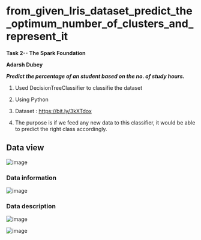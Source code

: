 # from_given_Iris_dataset_predict_the_optimum_number_of_clusters_and_represent_it

**Task 2-- The Spark Foundation**

**Adarsh Dubey**

***Predict the percentage of an student based on the no. of study hours.***

1.   Used DecisionTreeClassifier to classifie the dataset
2.   Using Python

1.   Dataset : https://bit.ly/3kXTdox
2.   The purpose is if we feed any new data to this classifier, it would be able to
predict the right class accordingly.

## Data view
![image](https://github.com/dubey-adarsh/from_given_Iris_dataset_predict_the_optimum_number_of_clusters_and_represent_it/assets/124420800/ce6514c3-01a2-473e-8dbe-8da954edc1b4)

### Data information
![image](https://github.com/dubey-adarsh/from_given_Iris_dataset_predict_the_optimum_number_of_clusters_and_represent_it/assets/124420800/4fc06c54-9253-44c7-b7d8-ba6948b7c82e)

### Data description
![image](https://github.com/dubey-adarsh/from_given_Iris_dataset_predict_the_optimum_number_of_clusters_and_represent_it/assets/124420800/a98ad18c-5bd8-4f22-b0e7-b91253cb7149)


![image](https://github.com/dubey-adarsh/from_given_Iris_dataset_predict_the_optimum_number_of_clusters_and_represent_it/assets/124420800/2fc5728d-ca70-4eb0-a81a-c6fb6a29d6f8)
